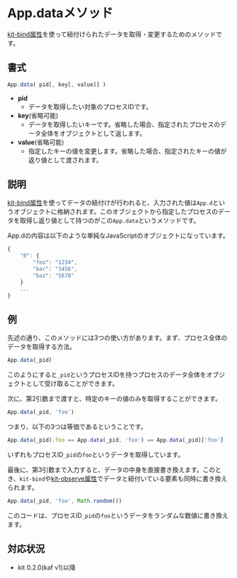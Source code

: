 # App.dataメソッド

[kit-bind属性](/kit-bind)を使って紐付けられたデータを取得・変更するためのメソッドです。

## 書式

```javascript
App.data( pid[, key[, value]] )
```

- **pid**
  - データを取得したい対象のプロセスIDです。
- **key**(省略可能)
  - データを取得したいキーです。省略した場合、指定されたプロセスのデータ全体をオブジェクトとして返します。
- **value**(省略可能)
  - 指定したキーの値を変更します。省略した場合、指定されたキーの値が返り値として渡されます。

## 説明

[kit-bind属性](/kit-bind)を使ってデータの紐付けが行われると、入力された値は`App.d`というオブジェクトに格納されます。このオブジェクトから指定したプロセスのデータを取得し返り値として持つのがこの`App.data`というメソッドです。

App.dの内容は以下のような単純なJavaScriptのオブジェクトになっています。

```javascript
{
    "0": {
        "foo": "1234",
        "bar": "3456",
        "baz": "5678"
    }
    ...
}
```


## 例

先述の通り、このメソッドには3つの使い方があります。まず、プロセス全体のデータを取得する方法。

```javascript
App.data(_pid)
```
このようにすると`_pid`というプロセスIDを持つプロセスのデータ全体をオブジェクトとして受け取ることができます。

次に、第2引数まで渡すと、特定のキーの値のみを取得することができます。

```javascript
App.data(_pid, 'foo')
```
つまり、以下の3つは等価であるということです。

```javascript
App.data(_pid).foo == App.data(_pid, 'foo') == App.data(_pid)['foo']
```
いずれもプロセスID`_pid`の`foo`というデータを取得しています。

最後に、第3引数まで入力すると、データの中身を直接書き換えます。このとき、`kit-bind`や[kit-observe属性](/kit-observe)でデータと紐付いている要素も同時に書き換えられます。

```javascript
App.data(_pid, 'foo', Math.random())
```
このコードは、プロセスID`_pid`の`foo`というデータをランダムな数値に書き換えます。

## 対応状況
- kit 0.2.0(kaf v1)以降
